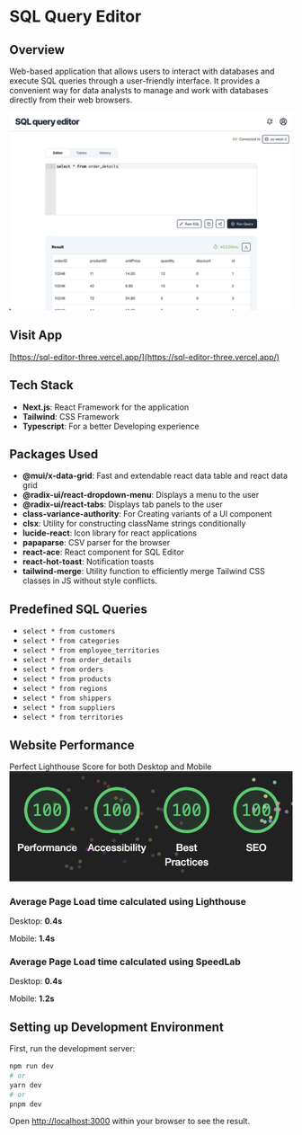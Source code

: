 # SQL Query Editor

## Overview

Web-based application that allows users to interact with databases and execute SQL queries through a user-friendly interface. It provides a convenient way for data analysts to manage and work with databases directly from their web browsers.

![dashboard](public/dashboard.png)

## Visit App

[https://sql-editor-three.vercel.app/](https://sql-editor-three.vercel.app/)

## Tech Stack

- <b>Next.js</b>: React Framework for the application
- <b>Tailwind</b>: CSS Framework
- <b>Typescript</b>: For a better Developing experience

## Packages Used

- <b>@mui/x-data-grid</b>: Fast and extendable react data table and react data grid
- <b>@radix-ui/react-dropdown-menu</b>: Displays a menu to the user
- <b>@radix-ui/react-tabs</b>: Displays tab panels to the user
- <b>class-variance-authority</b>: For Creating variants of a UI component
- <b>clsx</b>: Utility for constructing className strings conditionally
- <b>lucide-react</b>: Icon library for react applications
- <b>papaparse</b>: CSV parser for the browser
- <b>react-ace</b>: React component for SQL Editor
- <b>react-hot-toast</b>: Notification toasts
- <b>tailwind-merge</b>: Utility function to efficiently merge Tailwind CSS classes in JS without style conflicts.

## Predefined SQL Queries

- `select * from customers`
- `select * from categories`
- `select * from employee_territories`
- `select * from order_details`
- `select * from orders`
- `select * from products`
- `select * from regions`
- `select * from shippers`
- `select * from suppliers`
- `select * from territories`

## Website Performance

Perfect Lighthouse Score for both Desktop and Mobile
![lighthouse](public/perfect_lighthouse.png)

### Average Page Load time calculated using Lighthouse

Desktop: <b>0.4s</b>

Mobile: <b>1.4s</b>

### Average Page Load time calculated using SpeedLab

Desktop: <b>0.4s</b>

Mobile: <b>1.2s</b>

## Setting up Development Environment

First, run the development server:

```bash
npm run dev
# or
yarn dev
# or
pnpm dev
```

Open [http://localhost:3000](http://localhost:3000) within your browser to see the result.
